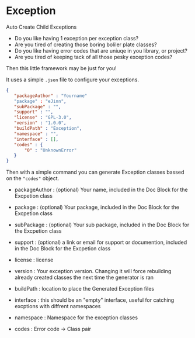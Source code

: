 # Exception
Auto Create Child Exceptions 

 - Do you like having 1 exception per exception class? 
 - Are you tired of creating those boring boliler plate classes?
 - Do you like having error codes that are uniuqe in you library, or project?
 - Are you tired of keeping tack of all those pesky exception codes?
 
 Then this little framework may be just for you!
 
 It uses a simple `.json` file to configure your exceptions. 
 
 ```json
 {
    "packageAuthor" : "Yourname"
 	"package" : "eJinn",
 	"subPackage" : "",
 	"support" : "",
 	"license" : "GPL-3.0",
	"version" : "1.0.0",
	"buildPath" : "Exception",
	"namespace" : "",
	"interface" : [],
	"codes" : {
		"0" : "UnknownError"
	}
}
```

 Then with a simple command you can generate Exception classes bassed on the `"codes"` object.

 - packageAuthor : (optional) Your name, included in the Doc Block for the Excpetion class
 
 - package : (optional) Your package, included in the Doc Block for the Excpetion class

 - subPackage : (optional) Your sub package, included in the Doc Block for the Excpetion class

 - support : (optional) a link or email for support or documention, included in the Doc Block for the Excpetion class
 
 - license : license 

 - version : Your exception version.  Changing it will force rebuilding already created classes the next time the generator is ran
 
 - buildPath : location to place the Generated Exception files
 
 - interface : this should be an "empty" interface, useful for catching excptions with diffrent namespaces
 
 - namespace : Namespace for the exception classes
 
 - codes :  Error code -> Class pair